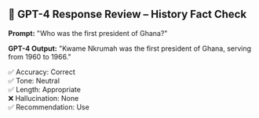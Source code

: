 ## 🧪 GPT-4 Response Review – History Fact Check

**Prompt:** "Who was the first president of Ghana?"

**GPT-4 Output:** "Kwame Nkrumah was the first president of Ghana, serving from 1960 to 1966."

✅ Accuracy: Correct  
✅ Tone: Neutral  
✅ Length: Appropriate  
❌ Hallucination: None  
✅ Recommendation: Use  
